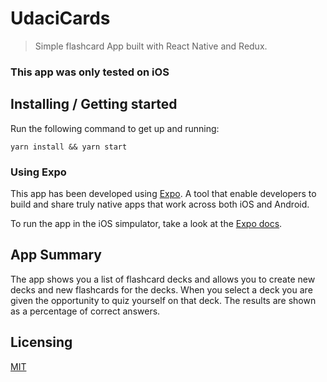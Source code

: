 # UdaciCards
> Simple flashcard App built with React Native and Redux.

### This app was only tested on iOS

## Installing / Getting started

Run the following command to get up and running:

```shell
yarn install && yarn start
```

### Using Expo

This app has been developed using [Expo](https://expo.io/). A tool that enable developers to build and share truly native apps that work across both iOS and Android.

To run the app in the iOS simpulator, take a look at the [Expo docs](https://docs.expo.io/versions/latest/introduction/installation.html#ios-simulator).

## App Summary

The app shows you a list of flashcard decks and allows you to create new decks and new flashcards for the decks. When you select a deck you are given the opportunity to quiz yourself on that deck. The results are shown as a percentage of correct answers.

## Licensing

[MIT](./LICENSE)